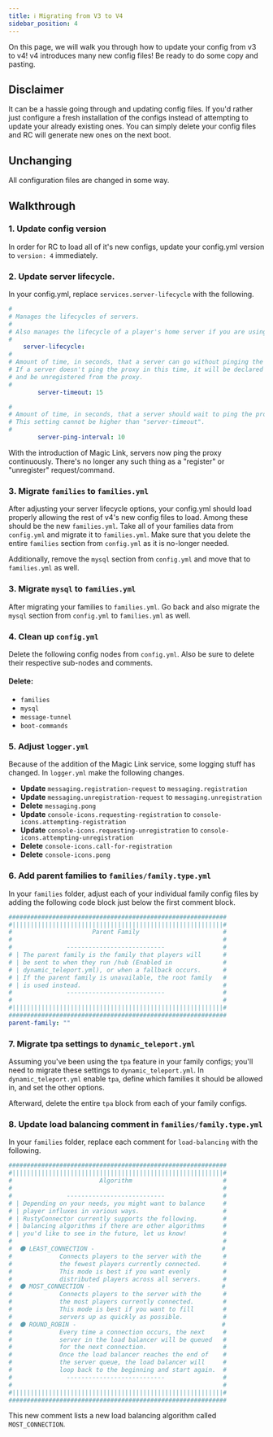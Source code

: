 ```yaml
---
title: ℹ️ Migrating from V3 to V4
sidebar_position: 4
---
```

On this page, we will walk you through how to update your config from v3 to v4!
v4 introduces many new config files! Be ready to do some copy and pasting.

## Disclaimer
It can be a hassle going through and updating config files.
If you'd rather just configure a fresh installation of the configs instead of attempting to update your already existing ones. You can simply delete your config files and RC will generate new ones on the next boot.

## Unchanging
All configuration files are changed in some way.

## Walkthrough
### 1. Update config version
In order for RC to load all of it's new configs, update your config.yml version to `version: 4` immediately.

### 2. Update server lifecycle.
In your config.yml, replace `services.server-lifecycle` with the following.
```yml
#
# Manages the lifecycles of servers.
#
# Also manages the lifecycle of a player's home server if you are using Static Families.
#
    server-lifecycle:
#
# Amount of time, in seconds, that a server can go without pinging the proxy.
# If a server doesn't ping the proxy in this time, it will be declared stale
# and be unregistered from the proxy.
#
        server-timeout: 15

#
# Amount of time, in seconds, that a server should wait to ping the proxy.
# This setting cannot be higher than "server-timeout".
#
        server-ping-interval: 10
```
With the introduction of Magic Link, servers now ping the proxy continuously.
There's no longer any such thing as a "register" or "unregister" request/command.

### 3. Migrate `families` to `families.yml`
After adjusting your server lifecycle options, your config.yml should load properly allowing the rest of v4's new config files to load.
Among these should be the new `families.yml`. Take all of your families data from `config.yml` and migrate it to `families.yml`.
Make sure that you delete the entire `families` section from `config.yml` as it is no-longer needed.

Additionally, remove the `mysql` section from `config.yml` and move that to `families.yml` as well.

### 3. Migrate `mysql` to `families.yml`
After migrating your families to `families.yml`.
Go back and also migrate the `mysql` section from `config.yml` to `families.yml` as well.

### 4. Clean up `config.yml`
Delete the following config nodes from `config.yml`. Also be sure to delete their respective sub-nodes and comments.

#### Delete:
- `families`
- `mysql`
- `message-tunnel`
- `boot-commands`

### 5. Adjust `logger.yml`
Because of the addition of the Magic Link service, some logging stuff has changed.
In `logger.yml` make the following changes.
- **Update** `messaging.registration-request` to `messaging.registration`
- **Update** `messaging.unregistration-request` to `messaging.unregistration`
- **Delete** `messaging.pong`
- **Update** `console-icons.requesting-registration` to `console-icons.attempting-registration`
- **Update** `console-icons.requesting-unregistration` to `console-icons.attempting-unregistration`
- **Delete** `console-icons.call-for-registration`
- **Delete** `console-icons.pong`

### 6. Add parent families to `families/family.type.yml`
In your `families` folder, adjust each of your individual family config files by adding the following code block just below the first comment block.
```yml
############################################################
#||||||||||||||||||||||||||||||||||||||||||||||||||||||||||#
#                      Parent Family                       #
#                                                          #
#               ---------------------------                #
# | The parent family is the family that players will      #
# | be sent to when they run /hub (Enabled in              #
# | dynamic_teleport.yml), or when a fallback occurs.      #
# | If the parent family is unavailable, the root family   #
# | is used instead.                                       #
#               ---------------------------                #
#                                                          #
#||||||||||||||||||||||||||||||||||||||||||||||||||||||||||#
############################################################
parent-family: ""
```

### 7. Migrate tpa settings to `dynamic_teleport.yml`
Assuming you've been using the `tpa` feature in your family configs; you'll need to migrate these settings to `dynamic_teleport.yml`.
In `dynamic_teleport.yml` enable `tpa`, define which families it should be allowed in, and set the other options.

Afterward, delete the entire `tpa` block from each of your family configs.

### 8. Update load balancing comment in `families/family.type.yml`
In your `families` folder, replace each comment for `load-balancing` with the following.
```yml
############################################################
#||||||||||||||||||||||||||||||||||||||||||||||||||||||||||#
#                        Algorithm                         #
#                                                          #
#               ---------------------------                #
# | Depending on your needs, you might want to balance     #
# | player influxes in various ways.                       #
# | RustyConnector currently supports the following.       #
# | balancing algorithms if there are other algorithms     #
# | you'd like to see in the future, let us know!          #
#                                                          #
#  ⚫ LEAST_CONNECTION -                                   #
#             Connects players to the server with the      #
#             the fewest players currently connected.      #
#             This mode is best if you want evenly         #
#             distributed players across all servers.      #
#  ⚫ MOST_CONNECTION -                                    #
#             Connects players to the server with the      #
#             the most players currently connected.        #
#             This mode is best if you want to fill        #
#             servers up as quickly as possible.           #
#  ⚫ ROUND_ROBIN -                                        #
#             Every time a connection occurs, the next     #
#             server in the load balancer will be queued   #
#             for the next connection.                     #
#             Once the load balancer reaches the end of    #
#             the server queue, the load balancer will     #
#             loop back to the beginning and start again.  #
#               ---------------------------                #
#                                                          #
#||||||||||||||||||||||||||||||||||||||||||||||||||||||||||#
############################################################
```
This new comment lists a new load balancing algorithm called `MOST_CONNECTION`.